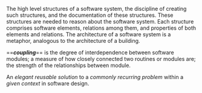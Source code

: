 <div id="def-architecture">

The high level structures of a software system, the discipline of creating such structures, and the documentation of these structures. These structures are needed to reason about the software system. Each structure comprises software elements, relations among them, and properties of both elements and relations. The architecture of a software system is a metaphor, analogous to the architecture of a building.

</div>

<div id="def-coupling">

==**_coupling_**== is the degree of interdependence between software modules; a measure of how closely connected two routines or modules are; the strength of the relationships between module.

</div>

<div id="def-se-design-pattern">

An _elegant reusable solution_ to a _commonly recurring problem_ within a _given context_ in software design. 

</div>